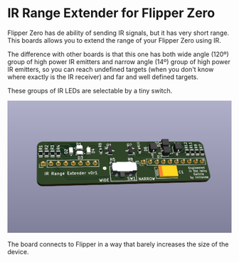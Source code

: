 # IR Range Extender for Flipper Zero

Flipper Zero has de ability of sending IR signals, but it has very short range.
This boards allows you to extend the range of your Flipper Zero using IR.

The difference with other boards is that this one has both wide angle (120º) group of high power IR emitters and narrow angle (14º) group of high power IR emitters, so you can reach undefined targets (when you don't know where exactly is the IR receiver) and far and well defined targets.

These groups of IR LEDs are selectable by a tiny switch.

![Render](https://github.com/LuisMirandaAcebedo/IR_range_extender_for_Flipper/blob/main/pics/render.png)

The board connects to Flipper in a way that barely increases the size of the device.
